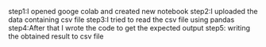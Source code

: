 step1:I opened googe colab and created new notebook 
step2:I uploaded the data containing csv file
step3:I tried to read the csv file using pandas
step4:After that I wrote the code to get the expected output
step5: writing the obtained result to csv file
